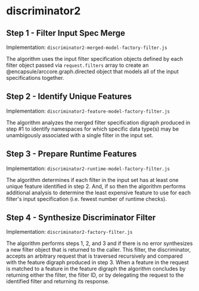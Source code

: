 # discriminator2

## Step 1 - Filter Input Spec Merge

Implementation: `discriminator2-merged-model-factory-filter.js`

The algorithm uses the input filter specification objects defined by each filter object passed via `request.filters` array
to create an @encapsule/arccore.graph.directed object that models all of the input specifications together.

## Step 2 - Identify Unique Features

Implementation: `discriminator2-feature-model-factory-filter.js`

The algorithm analyzes the merged filter specification digraph produced in step #1 to identify namespaces for which
specific data type(s) may be unambigously associated with a single filter in the input set.

## Step 3 - Prepare Runtime Features

Implementation: `discriminator2-runtime-model-factory-filter.js`

The algorithm determines if each filter in the input set has at least one unique feature identified in step 2.
And, if so then the algorithm performs additional analysis to determine the least expensive feature to use
for each filter's input specification (i.e. fewest number of runtime checks).

## Step 4 - Synthesize Discriminator Filter

Implementation: `discriminator2-factory-filter.js`

The algorithm performs steps 1, 2, and 3 and if there is no error synthesizes a new filter object that is returned to the caller.
This filter, the discriminator, accepts an arbitrary request that is traversed recursively and compared with the feature digraph
produced in step 3. When a feature in the request is matched to a feature in the feature digraph the algorithm concludes
by returning either the filter, the filter ID, or by delegating the request to the identified filter and returning its response.



